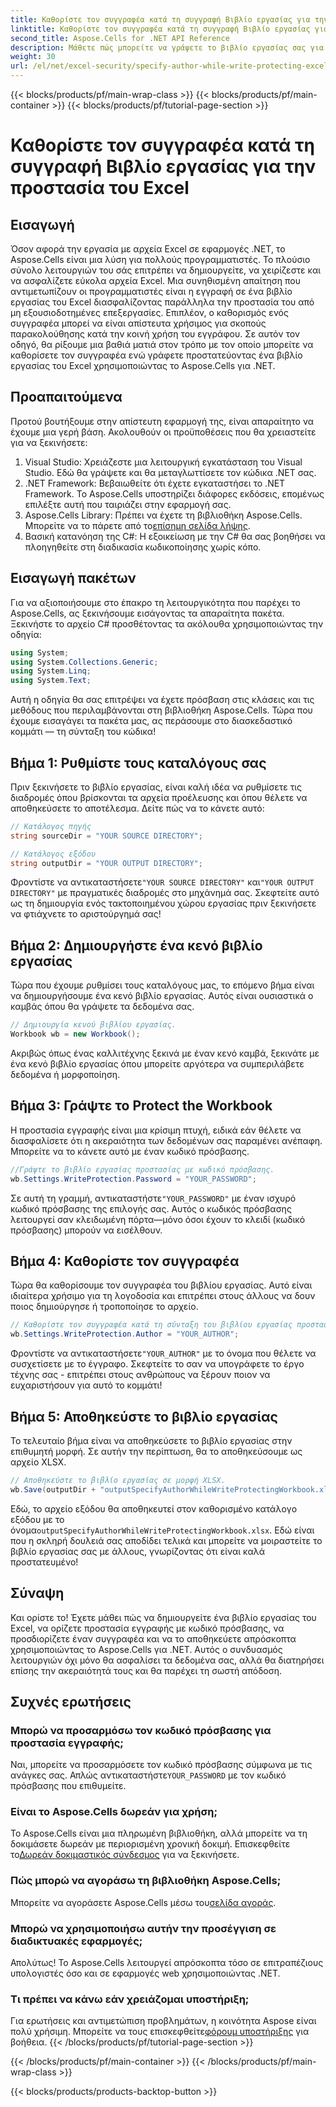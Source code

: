 ```yaml
---
title: Καθορίστε τον συγγραφέα κατά τη συγγραφή Βιβλίο εργασίας για την προστασία του Excel
linktitle: Καθορίστε τον συγγραφέα κατά τη συγγραφή Βιβλίο εργασίας για την προστασία του Excel
second_title: Aspose.Cells for .NET API Reference
description: Μάθετε πώς μπορείτε να γράψετε το βιβλίο εργασίας σας για προστασία του Excel, ενώ προσδιορίζετε έναν συγγραφέα που χρησιμοποιεί το Aspose.Cells για .NET σε αυτόν τον οδηγό βήμα προς βήμα.
weight: 30
url: /el/net/excel-security/specify-author-while-write-protecting-excel-workbook/
---
```


{{< blocks/products/pf/main-wrap-class >}}
{{< blocks/products/pf/main-container >}}
{{< blocks/products/pf/tutorial-page-section >}}

# Καθορίστε τον συγγραφέα κατά τη συγγραφή Βιβλίο εργασίας για την προστασία του Excel

## Εισαγωγή

Όσον αφορά την εργασία με αρχεία Excel σε εφαρμογές .NET, το Aspose.Cells είναι μια λύση για πολλούς προγραμματιστές. Το πλούσιο σύνολο λειτουργιών του σάς επιτρέπει να δημιουργείτε, να χειρίζεστε και να ασφαλίζετε εύκολα αρχεία Excel. Μια συνηθισμένη απαίτηση που αντιμετωπίζουν οι προγραμματιστές είναι η εγγραφή σε ένα βιβλίο εργασίας του Excel διασφαλίζοντας παράλληλα την προστασία του από μη εξουσιοδοτημένες επεξεργασίες. Επιπλέον, ο καθορισμός ενός συγγραφέα μπορεί να είναι απίστευτα χρήσιμος για σκοπούς παρακολούθησης κατά την κοινή χρήση του εγγράφου. Σε αυτόν τον οδηγό, θα ρίξουμε μια βαθιά ματιά στον τρόπο με τον οποίο μπορείτε να καθορίσετε τον συγγραφέα ενώ γράφετε προστατεύοντας ένα βιβλίο εργασίας του Excel χρησιμοποιώντας το Aspose.Cells για .NET.

## Προαπαιτούμενα

Προτού βουτήξουμε στην απίστευτη εφαρμογή της, είναι απαραίτητο να έχουμε μια γερή βάση. Ακολουθούν οι προϋποθέσεις που θα χρειαστείτε για να ξεκινήσετε:

1. Visual Studio: Χρειάζεστε μια λειτουργική εγκατάσταση του Visual Studio. Εδώ θα γράψετε και θα μεταγλωττίσετε τον κώδικα .NET σας.
2. .NET Framework: Βεβαιωθείτε ότι έχετε εγκαταστήσει το .NET Framework. Το Aspose.Cells υποστηρίζει διάφορες εκδόσεις, επομένως επιλέξτε αυτή που ταιριάζει στην εφαρμογή σας.
3.  Aspose.Cells Library: Πρέπει να έχετε τη βιβλιοθήκη Aspose.Cells. Μπορείτε να το πάρετε από το[επίσημη σελίδα λήψης](https://releases.aspose.com/cells/net/).
4. Βασική κατανόηση της C#: Η εξοικείωση με την C# θα σας βοηθήσει να πλοηγηθείτε στη διαδικασία κωδικοποίησης χωρίς κόπο.

## Εισαγωγή πακέτων

Για να αξιοποιήσουμε στο έπακρο τη λειτουργικότητα που παρέχει το Aspose.Cells, ας ξεκινήσουμε εισάγοντας τα απαραίτητα πακέτα. Ξεκινήστε το αρχείο C# προσθέτοντας τα ακόλουθα χρησιμοποιώντας την οδηγία:

```csharp
using System;
using System.Collections.Generic;
using System.Linq;
using System.Text;
```

Αυτή η οδηγία θα σας επιτρέψει να έχετε πρόσβαση στις κλάσεις και τις μεθόδους που περιλαμβάνονται στη βιβλιοθήκη Aspose.Cells. Τώρα που έχουμε εισαγάγει τα πακέτα μας, ας περάσουμε στο διασκεδαστικό κομμάτι — τη σύνταξη του κώδικα!

## Βήμα 1: Ρυθμίστε τους καταλόγους σας

Πριν ξεκινήσετε το βιβλίο εργασίας, είναι καλή ιδέα να ρυθμίσετε τις διαδρομές όπου βρίσκονται τα αρχεία προέλευσης και όπου θέλετε να αποθηκεύσετε το αποτέλεσμα. Δείτε πώς να το κάνετε αυτό:

```csharp
// Κατάλογος πηγής
string sourceDir = "YOUR SOURCE DIRECTORY";

// Κατάλογος εξόδου
string outputDir = "YOUR OUTPUT DIRECTORY";
```

 Φροντίστε να αντικαταστήσετε`"YOUR SOURCE DIRECTORY"` και`"YOUR OUTPUT DIRECTORY"` με πραγματικές διαδρομές στο μηχάνημά σας. Σκεφτείτε αυτό ως τη δημιουργία ενός τακτοποιημένου χώρου εργασίας πριν ξεκινήσετε να φτιάχνετε το αριστούργημά σας!

## Βήμα 2: Δημιουργήστε ένα κενό βιβλίο εργασίας

Τώρα που έχουμε ρυθμίσει τους καταλόγους μας, το επόμενο βήμα είναι να δημιουργήσουμε ένα κενό βιβλίο εργασίας. Αυτός είναι ουσιαστικά ο καμβάς όπου θα γράψετε τα δεδομένα σας.

```csharp
// Δημιουργία κενού βιβλίου εργασίας.
Workbook wb = new Workbook();
```

Ακριβώς όπως ένας καλλιτέχνης ξεκινά με έναν κενό καμβά, ξεκινάτε με ένα κενό βιβλίο εργασίας όπου μπορείτε αργότερα να συμπεριλάβετε δεδομένα ή μορφοποίηση.

## Βήμα 3: Γράψτε το Protect the Workbook

Η προστασία εγγραφής είναι μια κρίσιμη πτυχή, ειδικά εάν θέλετε να διασφαλίσετε ότι η ακεραιότητα των δεδομένων σας παραμένει ανέπαφη. Μπορείτε να το κάνετε αυτό με έναν κωδικό πρόσβασης.

```csharp
//Γράψτε το βιβλίο εργασίας προστασίας με κωδικό πρόσβασης.
wb.Settings.WriteProtection.Password = "YOUR_PASSWORD";
```

 Σε αυτή τη γραμμή, αντικαταστήστε`"YOUR_PASSWORD"` με έναν ισχυρό κωδικό πρόσβασης της επιλογής σας. Αυτός ο κωδικός πρόσβασης λειτουργεί σαν κλειδωμένη πόρτα—μόνο όσοι έχουν το κλειδί (κωδικό πρόσβασης) μπορούν να εισέλθουν.

## Βήμα 4: Καθορίστε τον συγγραφέα

Τώρα θα καθορίσουμε τον συγγραφέα του βιβλίου εργασίας. Αυτό είναι ιδιαίτερα χρήσιμο για τη λογοδοσία και επιτρέπει στους άλλους να δουν ποιος δημιούργησε ή τροποποίησε το αρχείο.

```csharp
// Καθορίστε τον συγγραφέα κατά τη σύνταξη του βιβλίου εργασίας προστασίας.
wb.Settings.WriteProtection.Author = "YOUR_AUTHOR";
```

 Φροντίστε να αντικαταστήσετε`"YOUR_AUTHOR"` με το όνομα που θέλετε να συσχετίσετε με το έγγραφο. Σκεφτείτε το σαν να υπογράφετε το έργο τέχνης σας - επιτρέπει στους ανθρώπους να ξέρουν ποιον να ευχαριστήσουν για αυτό το κομμάτι!

## Βήμα 5: Αποθηκεύστε το βιβλίο εργασίας

Το τελευταίο βήμα είναι να αποθηκεύσετε το βιβλίο εργασίας στην επιθυμητή μορφή. Σε αυτήν την περίπτωση, θα το αποθηκεύσουμε ως αρχείο XLSX. 

```csharp
// Αποθηκεύστε το βιβλίο εργασίας σε μορφή XLSX.
wb.Save(outputDir + "outputSpecifyAuthorWhileWriteProtectingWorkbook.xlsx");
```

 Εδώ, το αρχείο εξόδου θα αποθηκευτεί στον καθορισμένο κατάλογο εξόδου με το όνομα`outputSpecifyAuthorWhileWriteProtectingWorkbook.xlsx`. Εδώ είναι που η σκληρή δουλειά σας αποδίδει τελικά και μπορείτε να μοιραστείτε το βιβλίο εργασίας σας με άλλους, γνωρίζοντας ότι είναι καλά προστατευμένο!

## Σύναψη

Και ορίστε το! Έχετε μάθει πώς να δημιουργείτε ένα βιβλίο εργασίας του Excel, να ορίζετε προστασία εγγραφής με κωδικό πρόσβασης, να προσδιορίζετε έναν συγγραφέα και να το αποθηκεύετε απρόσκοπτα χρησιμοποιώντας το Aspose.Cells για .NET. Αυτός ο συνδυασμός λειτουργιών όχι μόνο θα ασφαλίσει τα δεδομένα σας, αλλά θα διατηρήσει επίσης την ακεραιότητά τους και θα παρέχει τη σωστή απόδοση.

## Συχνές ερωτήσεις

### Μπορώ να προσαρμόσω τον κωδικό πρόσβασης για προστασία εγγραφής;  
 Ναι, μπορείτε να προσαρμόσετε τον κωδικό πρόσβασης σύμφωνα με τις ανάγκες σας. Απλώς αντικαταστήστε`YOUR_PASSWORD` με τον κωδικό πρόσβασης που επιθυμείτε.

### Είναι το Aspose.Cells δωρεάν για χρήση;  
 Το Aspose.Cells είναι μια πληρωμένη βιβλιοθήκη, αλλά μπορείτε να τη δοκιμάσετε δωρεάν με περιορισμένη χρονική δοκιμή. Επισκεφθείτε το[Δωρεάν δοκιμαστικός σύνδεσμος](https://releases.aspose.com/) για να ξεκινήσετε.

### Πώς μπορώ να αγοράσω τη βιβλιοθήκη Aspose.Cells;  
 Μπορείτε να αγοράσετε Aspose.Cells μέσω του[σελίδα αγοράς](https://purchase.aspose.com/buy).

### Μπορώ να χρησιμοποιήσω αυτήν την προσέγγιση σε διαδικτυακές εφαρμογές;  
Απολύτως! Το Aspose.Cells λειτουργεί απρόσκοπτα τόσο σε επιτραπέζιους υπολογιστές όσο και σε εφαρμογές web χρησιμοποιώντας .NET.

### Τι πρέπει να κάνω εάν χρειάζομαι υποστήριξη;  
 Για ερωτήσεις και αντιμετώπιση προβλημάτων, η κοινότητα Aspose είναι πολύ χρήσιμη. Μπορείτε να τους επισκεφθείτε[φόρουμ υποστήριξης](https://forum.aspose.com/c/cells/9) για βοήθεια.
{{< /blocks/products/pf/tutorial-page-section >}}

{{< /blocks/products/pf/main-container >}}
{{< /blocks/products/pf/main-wrap-class >}}

{{< blocks/products/products-backtop-button >}}
